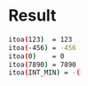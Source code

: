 # Result

```bash
itoa(123)  = 123
itoa(-456) = -456
itoa(0)    = 0
itoa(7890) = 7890
itoa(INT_MIN) = -(
```
